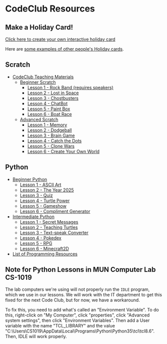 # CodeClub Resources

## Make a Holiday Card!

[Click here to create your own interactive holiday card](https://scratch.mit.edu/projects/editor/?tip_bar=hoc)

Here are [some examples of other people's Holiday cards](https://scratch.mit.edu/studios/279432/).

## Scratch

* [CodeClub Teaching Materials](http://projects.codeclubworld.org/en-GB/)
  * [Beginner Scratch](http://projects.codeclubworld.org/en-GB/01_scratch_01/index.html)
    * [Lesson 1 - Rock Band (requires speakers)](http://projects.codeclubworld.org/en-GB/01_scratch_01/01/Rock%20Band.html)
    * [Lesson 2 - Lost in Space](http://projects.codeclubworld.org/en-GB/01_scratch_01/02/Lost%20in%20Space.html)
    * [Lesson 3 - Chostbusters](http://projects.codeclubworld.org/en-GB/01_scratch_01/03/Ghostbusters.html)
    * [Lesson 4 - ChatBot](http://projects.codeclubworld.org/en-GB/01_scratch_01/04/ChatBot.html)
    * [Lesson 5 - Paint Box](http://projects.codeclubworld.org/en-GB/01_scratch_01/05/Paint%20Box.html)
    * [Lesson 6 - Boat Race](http://projects.codeclubworld.org/en-GB/01_scratch_01/06/Boat%20Race.html)
  * [Advanced Scratch](http://projects.codeclubworld.org/en-GB/02_scratch_02/index.html)
    * [Lesson 1 - Memory](http://projects.codeclubworld.org/en-GB/02_scratch_02/01/Memory.html)
    * [Lesson 2 - Dodgeball](http://projects.codeclubworld.org/en-GB/02_scratch_02/02/Dodgeball.html)
    * [Lesson 3 - Brain Game](http://projects.codeclubworld.org/en-GB/02_scratch_02/03/Brain%20Game.html)
    * [Lesson 4 - Catch the Dots](http://projects.codeclubworld.org/en-GB/02_scratch_02/04/Catch%20the%20Dots.html)
    * [Lesson 5 - Clone Wars](http://projects.codeclubworld.org/en-GB/02_scratch_02/05/Clone%20Wars.html)
    * [Lesson 6 - Create Your Own World](http://projects.codeclubworld.org/en-GB/02_scratch_02/06/Create%20Your%20Own%20World.html)

## Python

  * [Beginner Python](http://projects.codeclubworld.org/en-GB/09_python/index.html)
    * [Lesson 1 - ASCII Art](http://projects.codeclubworld.org/en-GB/07_python_01/01/ASCII%20Art.html)
    * [Lesson 2 - The Year 2025](http://projects.codeclubworld.org/en-GB/07_python_01/02/The%20Year%202025.html)
    * [Lesson 3 - Quiz](http://projects.codeclubworld.org/en-GB/07_python_01/03/Quiz.html)
    * [Lesson 4 - Turtle Power](http://projects.codeclubworld.org/en-GB/07_python_01/04/Turtle%20Power.html)
    * [Lesson 5 - Gameshow](http://projects.codeclubworld.org/en-GB/07_python_01/05/Gameshow.html)
    * [Lesson 6 - Compliment Generator](http://projects.codeclubworld.org/en-GB/07_python_01/06/Compliment%20Generator.html)
  * [Intermediate Python](http://projects.codeclubworld.org/en-GB/10_python/index.html)
    * [Lesson 1 - Secret Messages](http://projects.codeclubworld.org/en-GB/08_python_02/01/Secret%20Messages.html)
    * [Lesson 2 - Teaching Turtles](http://projects.codeclubworld.org/en-GB/08_python_02/02/Teaching%20Turtles.html)
    * [Lesson 3 - Text-speak Converter](http://projects.codeclubworld.org/en-GB/08_python_02/03/Text-speak%20Converter.html)
    * [Lesson 4 - Pokedex](http://projects.codeclubworld.org/en-GB/08_python_02/04/Pokedex.html)
    * [Lesson 5 - RPG](http://projects.codeclubworld.org/en-GB/08_python_02/05/RPG.html)
    * [Lesson 6 - Minecraft2D](http://projects.codeclubworld.org/en-GB/08_python_02/06/Minecraft2D.html)
 * [List of Programming Resources](https://github.com/CodeNL/curated-programming-resources/blob/master/resources.md)


Note for Python Lessons in MUN Computer Lab CS-1019
-----------------------

The lab computers we're using will not properly run the `IDLE` program, which we use in our lessons. We will work with the IT department to get this fixed for the next Code Club, but for now, we have a workaround.

To fix this, you need to add what's called an "Environment Variable". To do this, right-click on "My Computer", click "properties", click "Advanced system settings", then click "Environment Variables". Then add a User variable with the name "TCL_LIBRARY" and the value "C:\Users\CS1019\AppData\Local\Programs\Python\Python35\tcl\tcl8.6". Then, IDLE will work properly.
